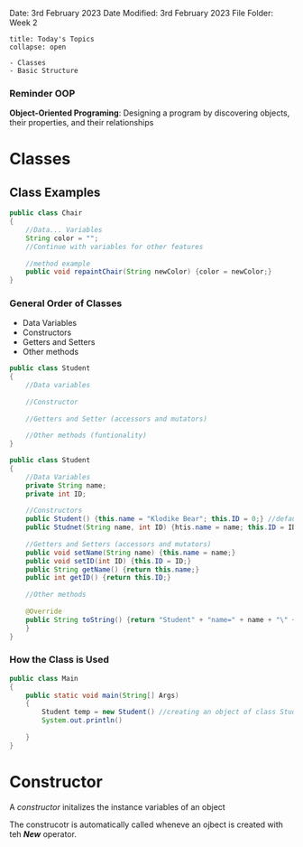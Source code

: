 Date: 3rd February 2023
Date Modified: 3rd February 2023
File Folder: Week 2

```ad-abstract
title: Today's Topics
collapse: open

- Classes
- Basic Structure

```


### Reminder OOP

**Object-Oriented Programing**: 
Designing a program by discovering objects, their properties, and their relationships

# Classes

## Class Examples

```java
public class Chair
{
	//Data... Variables
	String color = "";
	//Continue with variables for other features
	
	//method example
	public void repaintChair(String newColor) {color = newColor;}
}
```

### General Order of Classes

- Data Variables
- Constructors
- Getters and Setters
- Other methods

``` java
public class Student 
{
	//Data variables
	
	//Constructor
	
	//Getters and Setter (accessors and mutators)
	
	//Other methods (funtionality)
}
```

```java
public class Student 
{
	//Data Variables
	private String name;
	private int ID;
	
	//Constructors
	public Student() {this.name = "Klodike Bear"; this.ID = 0;} //default constructor
	public Studnet(String name, int ID) {htis.name = name; this.ID = ID;} // constructor that takes two parameters
	
	//Getters and Setters (accessors and mutators)
	public void setName(String name) {this.name = name;}
	public void setID(int ID) {this.ID = ID;}
	public String getName() {return this.name;}
	public int getID() {return this.ID;}
	
	//Other methods
	
	@Override
	public String toString() {return "Student" + "name=" + name + "\" + ",ID=" + ID + ); 
	}
}
```

### How the Class is Used

```java
public class Main
{
	public static void main(String[] Args)
	{
		Student temp = new Student() //creating an object of class Student
		System.out.println()
		
	}
}
```


# Constructor

A *constructor* initalizes the instance variables of an object

The construcotr is automatically called wheneve an ojbect is created with teh ***New*** operator.












